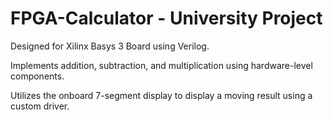 # FPGA-Calculator - University Project

Designed for Xilinx Basys 3 Board using Verilog. 

Implements addition, subtraction, and multiplication using hardware-level components. 

Utilizes the onboard 7-segment display to display a moving result using a custom driver.
